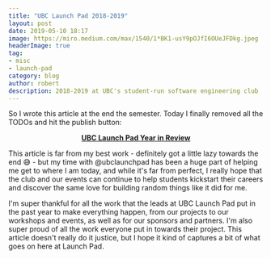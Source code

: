 ```yaml
---
title: "UBC Launch Pad 2018-2019"
layout: post
date: 2019-05-10 18:17
image: https://miro.medium.com/max/1540/1*BK1-usY9pOJfI6OUeJFDkg.jpeg
headerImage: true
tag:
- misc
- launch-pad
category: blog
author: robert
description: 2018-2019 at UBC's student-run software engineering club
---
```


So I wrote this article at the end the semester. Today I finally removed all the
TODOs and hit the publish button:

<p align="center">
  <a href="https://medium.com/ubc-launch-pad-software-engineering-blog/ubc-launch-pad-year-in-review-2018-2019-6a7444f02c46">
    <strong>UBC Launch Pad Year in Review</strong>
  </a>
</p>

This article is far from my best work - definitely got a little lazy towards the
end :sweat_smile: - but my time with @ubclaunchpad has been a huge part of
helping me get to where I am today, and while it's far from perfect, I really
hope that the club and our events can continue to help students kickstart their
careers and discover the same love for building random things like it did for me.

I'm super thankful for all the work that the leads at UBC Launch Pad put in the
past year to make everything happen, from our projects to our workshops and events,
as well as for our sponsors and partners. I'm also super proud of all the work
everyone put in towards their project. This article doesn't really do it justice,
but I hope it kind of captures a bit of what goes on here at Launch Pad.
